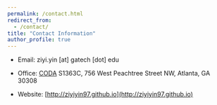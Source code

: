 ```yaml
---
permalink: /contact.html
redirect_from: 
  - /contact/
title: "Contact Information"
author_profile: true
---
```



* Email: ziyi.yin [at] gatech [dot] edu  

* Office: [CODA](https://codatechsquare.com/location/) S1363C, 756 West Peachtree Street NW, Atlanta, GA 30308 

* Website: [http://ziyiyin97.github.io](http://ziyiyin97.github.io)

